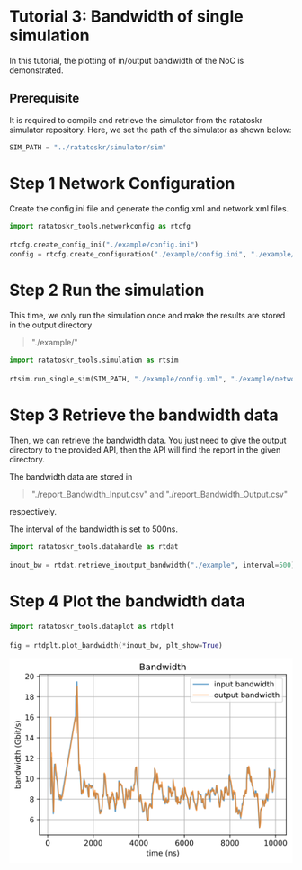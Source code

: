 # Tutorial 3: Bandwidth of single simulation

In this tutorial, the plotting of in/output bandwidth of the NoC is demonstrated.

## Prerequisite

It is required to compile and retrieve the simulator from the ratatoskr simulator repository. Here, we set the path of the simulator as shown below:


```python
SIM_PATH = "../ratatoskr/simulator/sim"
```

# Step 1 Network Configuration
Create the config.ini file and generate the config.xml and network.xml files.


```python
import ratatoskr_tools.networkconfig as rtcfg

rtcfg.create_config_ini("./example/config.ini")
config = rtcfg.create_configuration("./example/config.ini", "./example/config.xml", "./example/network.xml")
```

# Step 2 Run the simulation
This time, we only run the simulation once and make the results are stored in the output directory
> "./example/"


```python
import ratatoskr_tools.simulation as rtsim

rtsim.run_single_sim(SIM_PATH, "./example/config.xml", "./example/network.xml", "./example")
```

# Step 3 Retrieve the bandwidth data
Then, we can retrieve the bandwidth data. You just need to give the output directory to the provided API, then the API will find the report in the given directory.

The bandwidth data are stored in
> "./report_Bandwidth_Input.csv" and "./report_Bandwidth_Output.csv"

respectively.

The interval of the bandwidth is set to 500ns.


```python
import ratatoskr_tools.datahandle as rtdat

inout_bw = rtdat.retrieve_inoutput_bandwidth("./example", interval=500)
```

# Step 4 Plot the bandwidth data


```python
import ratatoskr_tools.dataplot as rtdplt

fig = rtdplt.plot_bandwidth(*inout_bw, plt_show=True)
```


    
![svg](tutorial3_files/tutorial3_10_0.svg)
    



```python

```
